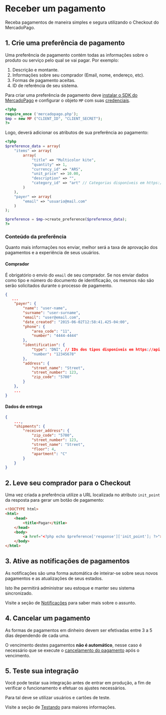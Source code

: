 # Receber um pagamento

Receba pagamentos de maneira simples e segura utilizando o Checkout do MercadoPago.


## 1. Crie uma preferência de pagamento

Uma preferência de pagamento contém todas as informações sobre o produto ou serviço pelo qual se vai pagar. Por exemplo:

1. Descrição e montante.
2. Informações sobre seu comprador (Email, nome, endereço, etc).
3. Formas de pagamento aceitas.
4. ID de referência de seu sistema.

Para criar uma preferência de pagamento deve [instalar o SDK do MercadoPago](https://github.com/mercadopago) e configurar o objeto `MP` com suas [credenciais](https://www.mercadopago.com/mlb/account/credentials?type=basic).

```php
<?php
require_once ('mercadopago.php');
$mp = new MP ("CLIENT_ID", "CLIENT_SECRET");
?>
```

Logo, deverá adicionar os atributos de sua preferência ao pagamento:

```php
<?php
$preference_data = array(
	"items" => array(
		array(
			"title" => "Multicolor kite",
			"quantity" => 1,
			"currency_id" => "ARS",
			"unit_price" => 10.00,
			"description" => "",
			"category_id" => "art" // Categorias disponíveis em https://api.mercadopago.com/item_categories
		)
	),
	"payer" => array(
		"email" => "usuario@mail.com"
	)
);

$preference = $mp->create_preference($preference_data);
?>
```

### Conteúdo da preferência

Quanto mais informações nos enviar, melhor será a taxa de aprovação dos pagamentos e a experiência de seus usuários.

#### Comprador

É obrigatório o envio do `email` de seu comprador. Se nos enviar dados como tipo e número do documento de identificação, os mesmos não são serão solicitados durante o processo de pagamento.

```json
{
   ...
	"payer": {
		"name": "user-name",
		"surname": "user-surname",
		"email": "user@email.com",
		"date_created": "2015-06-02T12:58:41.425-04:00",
		"phone": {
			"area_code": "11",
			"number": "4444-4444"
		},
		"identification": {
			"type": "DNI", // IDs dos tipos disponíveis em https://api.mercadopago.com/v1/identification_types
			"number": "12345678"
		},
		"address": {
			"street_name": "Street",
			"street_number": 123,
			"zip_code": "5700"
		} 
	},
	...
}
```

#### Dados de entrega

```json
{
	...,
	"shipments": {
		"receiver_address": {
			"zip_code": "5700",
			"street_number": 123,
			"street_name": "Street",
			"floor": 4,
			"apartment": "C"
		}
	}
}
```

## 2. Leve seu comprador para o Checkout

Uma vez criada a preferência utilize a URL localizada no atributo `init_point` da resposta para gerar um botão de pagamento:

```html
<!DOCTYPE html>
<html>
	<head>
		<title>Pagar</title>
	</head>
	<body>
		<a href="<?php echo $preference['response']['init_point']; ?>">Pay</a>
	</body>
</html>
```

## 3. Ative as notificações de pagamentos

As notificações são uma forma automática de inteirar-se sobre seus novos pagamentos e as atualizações de seus estados.

Isto lhe permitirá administrar seu estoque e manter seu sistema sincronizado.

Visite a seção de [Notificações](#) para saber mais sobre o assunto.

## 4. Cancelar um pagamento

As formas de pagamentos em dinheiro devem ser efetivadas entre 3 a 5 dias dependendo de cada uma.

O vencimento destes pagamentos **não é automático**, nesse caso é necessário que se execute o [cancelamento do pagamento](../account/refunds-and-cancellations.pt.md) após o vencimento.


## 5. Teste sua integração

Você pode testar sua integração antes de entrar em produção, a fim de verificar o funcionamento e efetuar os ajustes necessários.

Para tal deve se utilizar usuários e cartões de teste.

Visite a seção de [Testando](./testing.pt.md) para maiores informações.
